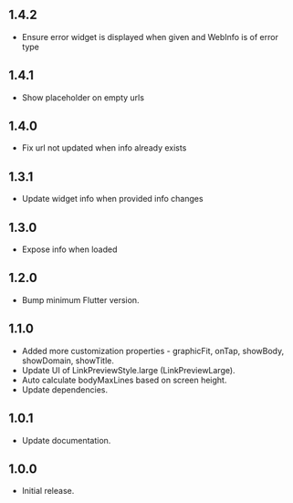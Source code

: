 ## 1.4.2

- Ensure error widget is displayed when given and WebInfo is of error type

## 1.4.1

- Show placeholder on empty urls

## 1.4.0

- Fix url not updated when info already exists

## 1.3.1

- Update widget info when provided info changes

## 1.3.0

- Expose info when loaded

## 1.2.0

- Bump minimum Flutter version.

## 1.1.0

- Added more customization properties - graphicFit, onTap, showBody, showDomain, showTitle.
- Update UI of LinkPreviewStyle.large (LinkPreviewLarge).
- Auto calculate bodyMaxLines based on screen height.
- Update dependencies.

## 1.0.1

- Update documentation.

## 1.0.0

- Initial release.
